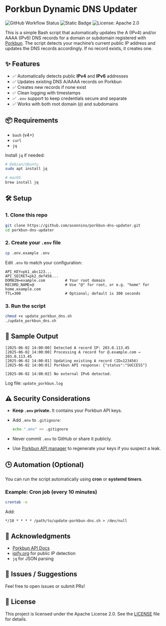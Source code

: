 # Porkbun Dynamic DNS Updater

![GitHub Workflow Status](https://img.shields.io/github/actions/workflow/status/asonnino/porkbun-dns-updater/ci.yml?branch=main&style=for-the-badge&logo=githubactions)
![Static Badge](https://img.shields.io/badge/Bash-v4%2B-blue?style=for-the-badge&logo=gnu-bash&logoColor=white)
![License: Apache 2.0](https://img.shields.io/badge/License-Apache%202.0-blue.svg?style=for-the-badge)

This is a simple Bash script that automatically updates the A (IPv4) and/or AAAA (IPv6) DNS records for a domain or subdomain registered with [Porkbun](https://porkbun.com). The script detects your machine’s current public IP address and updates the DNS records accordingly. If no record exists, it creates one.

## ✨ Features

- ✅ Automatically detects public **IPv4** and **IPv6** addresses
- ✅ Updates existing DNS A/AAAA records on Porkbun
- ✅ Creates new records if none exist
- ✅ Clean logging with timestamps
- ✅ `.env` support to keep credentials secure and separate
- ✅ Works with both root domain (`@`) and subdomains

## 📦 Requirements

- `bash` (v4+)
- `curl`
- `jq`

Install `jq` if needed:

```bash
# Debian/Ubuntu
sudo apt install jq

# macOS
brew install jq
```

## 🛠️ Setup

### 1. Clone this repo

```bash
git clone https://github.com/asonnino/porkbun-dns-updater.git
cd porkbun-dns-updater
```

### 2. Create your `.env` file

```bash
cp .env.example .env
```

Edit `.env` to match your configuration:

```env
API_KEY=pk1_abc123...
API_SECRET=pk2_def456...
DOMAIN=example.com         # Your root domain
RECORD_NAME=@              # Use "@" for root, or e.g. "home" for home.example.com
TTL=300                    # Optional; default is 300 seconds
```

### 3. Run the script

```bash
chmod +x update_porkbun_dns.sh
./update_porkbun_dns.sh
```

## 🧪 Sample Output

```text
[2025-06-02 14:00:00] Detected A record IP: 203.0.113.45
[2025-06-02 14:00:00] Processing A record for @.example.com → 203.0.113.45
[2025-06-02 14:00:01] Updating existing A record (ID=123456)
[2025-06-02 14:00:01] Porkbun API response: {"status":"SUCCESS"}

[2025-06-02 14:00:02] No external IPv6 detected.
```

Log file: `update_porkbun.log`

## ⚠️ Security Considerations

- **Keep `.env` private.** It contains your Porkbun API keys.

- Add `.env` to `.gitignore`:

  ```bash
  echo ".env" >> .gitignore
  ```

- Never commit `.env` to GitHub or share it publicly.
- Use [Porkbun API manager](https://porkbun.com/account/api) to regenerate your keys if you suspect a leak.

## 🕒 Automation (Optional)

You can run the script automatically using **cron** or **systemd timers**.

### Example: Cron job (every 10 minutes)

```bash
crontab -e
```

Add:

```cron
*/10 * * * * /path/to/update-porkbun-dns.sh > /dev/null
```

## 🙏 Acknowledgments

- [Porkbun API Docs](https://porkbun.com/api/json/v3/documentation)
- [ipify.org](https://www.ipify.org/) for public IP detection
- `jq` for JSON parsing

## 🐛 Issues / Suggestions

Feel free to open issues or submit PRs!

## 📜 License

This project is licensed under the Apache License 2.0.
See the [LICENSE](/LICENSE) file for details.
